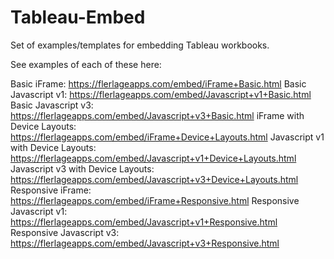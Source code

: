 # Tableau-Embed
Set of examples/templates for embedding Tableau workbooks.

See examples of each of these here:

Basic iFrame: https://flerlageapps.com/embed/iFrame+Basic.html
Basic Javascript v1: https://flerlageapps.com/embed/Javascript+v1+Basic.html
Basic Javascript v3: https://flerlageapps.com/embed/Javascript+v3+Basic.html
iFrame with Device Layouts: https://flerlageapps.com/embed/iFrame+Device+Layouts.html
Javascript v1 with Device Layouts: https://flerlageapps.com/embed/Javascript+v1+Device+Layouts.html
Javascript v3 with Device Layouts: https://flerlageapps.com/embed/Javascript+v3+Device+Layouts.html
Responsive iFrame: https://flerlageapps.com/embed/iFrame+Responsive.html
Responsive Javascript v1: https://flerlageapps.com/embed/Javascript+v1+Responsive.html
Responsive Javascript v3: https://flerlageapps.com/embed/Javascript+v3+Responsive.html

